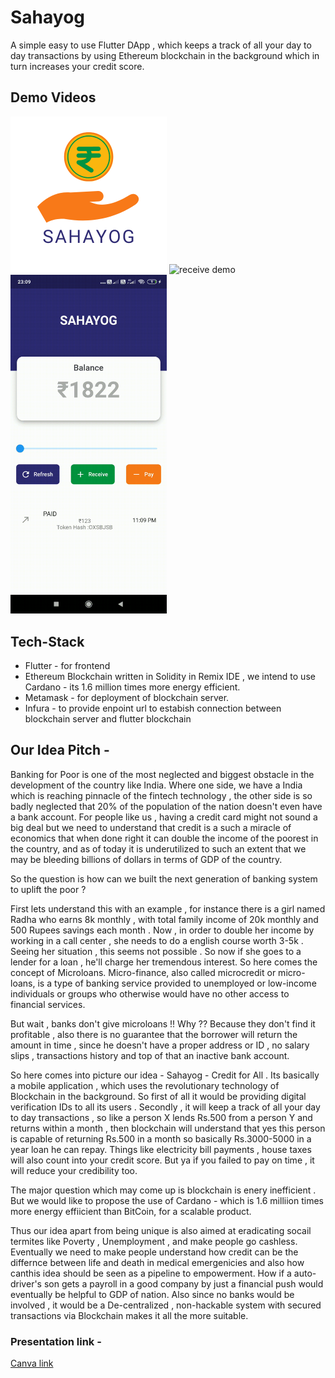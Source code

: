 # Sahayog

A simple easy to use Flutter DApp , which keeps a track of all your day to day transactions by using Ethereum blockchain in the background which in turn increases your credit score.

## Demo Videos

<img src="https://github.com/UtkarshA135/Sahayog/blob/main/assets/sahayog.png" width="250" title="app icon">
<img src="https://github.com/UtkarshA135/Sahayog/blob/main/assets/receive.gif" width="250" title="receive demo">
<img src="https://github.com/UtkarshA135/Sahayog/blob/main/assets/pay.gif" width="250" title="pay demo">


## Tech-Stack
- Flutter - for frontend
- Ethereum Blockchain written in Solidity in Remix IDE , we intend to use Cardano - its 1.6 million times more energy efficient.
- Metamask - for deployment of blockchain server.
- Infura - to provide enpoint url to estabish connection between blockchain server and flutter blockchain

## Our Idea Pitch -

Banking for Poor is one of the most neglected and biggest obstacle in the development of the country like India. Where one side, we have a India which is reaching pinnacle of the fintech technology , the other side is so badly neglected that 20% of the population of the nation doesn't even have a bank account. For people like us , having a credit card might not sound a big deal but we need to understand that credit is a such a miracle of economics that when done right it can double the income of the poorest in the country, and as of today it is underutilized to such an extent that we may be bleeding billions of dollars in terms of GDP of the country.

So the question is how can we built the next generation of banking system to uplift the poor ?

First lets understand this with an example , for instance there is a girl named Radha who earns 8k monthly , with total family income of 20k monthly and 500 Rupees savings each month . Now , in order to double her income by working in a call center , she needs to do a english course worth 3-5k . Seeing her situation , this seems not possible . So now if she goes to a lender for a loan , he'll charge her tremendous interest. So here comes the concept of Microloans. Micro-finance, also called microcredit or micro-loans​, is a type of banking service provided to unemployed or low-income individuals or groups who otherwise would have no other access to financial services.

But wait , banks don't give microloans !! Why ?? Because they don't find it profitable , also there is no guarantee that the borrower will return the amount in time , since he doesn't have a proper address or ID , no salary slips , transactions history and top of that an inactive bank account.

So here comes into picture our idea - Sahayog - Credit for All . Its basically a mobile application , which uses the revolutionary technology of Blockchain in the background. So first of all it would be providing digital verification IDs to all its users . Secondly , it will keep a track of all your day to day transactions , so like a person X lends Rs.500 from a person Y and returns within a month , then blockchain will understand that yes this person is capable of returning Rs.500 in a month so basically Rs.3000-5000 in a year loan he can repay. Things like electricity bill payments , house taxes will also count into your credit score. But ya if you failed to pay on time , it will reduce your credibility too.

The major question which may come up is blockchain is enery inefficient . But we would like to propose the use of Cardano - which is 1.6 milliion times more energy effiicient than BitCoin, for a scalable product.

Thus our idea apart from being unique is also aimed at eradicating socail termites like Poverty , Unemployment , and make people go cashless. Eventually we need to make people understand how credit can be the differnce between life and death in medical emergenicies and also how canthis idea should be seen as a pipeline to empowerment. How if a auto-driver's son gets a payroll in a good company by just a financial push would eventually be helpful to GDP of nation. Also since no banks would be involved , it would be a De-centralized , non-hackable system with secured transactions via Blockchain makes it all the more suitable.
### Presentation link - 
[Canva link](https://www.canva.com/design/DAEl1ttAXjI/sIi0Fm4ybnt3aRWwGjk2dA/view?utm_content=DAEl1ttAXjI&utm_campaign=designshare&utm_medium=link&utm_source=sharebutton)
